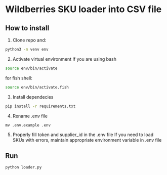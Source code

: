 # Wildberries SKU loader into CSV file

## How to install

1. Clone repo and:

```bash
python3 -m venv env
```

2. Activate virtual environment
   If you are using bash

```bash
source env/bin/activate
```

for fish shell:

```bash
source env/bin/activate.fish
```

3. Install dependecies

```bash
pip install -r requirements.txt
```

4. Rename .env file

```
mv .env.example .env
```

5. Properly fill token and supplier_id in the .env file
   If you need to load SKUs with errors, maintain appropriate environment variable in .env file

## Run

```bash
python loader.py
```
